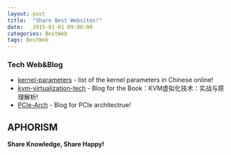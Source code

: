 ```yaml
---
layout: post
title:  "Share Best Websites!"
date:   2015-01-01 09:00:00
categories: BestWeb
tags: BestWeb
---
```

### Tech Web&Blog

* [kernel-parameters] - list of the kernel parameters in Chinese online!
* [kvm-virtualization-tech] - Blog for the Book：KVM虚拟化技术：实战与原理解析!
* [PCIe-Arch] - Blog for PCIe architectrue!

APHORISM
----

**Share Knowledge, Share Happy!**

[//]: # (These are reference links used in the body of this note and get stripped out when the markdown processor does its job. There is no need to format nicely because it shouldn't be seen. Thanks SO - http://stackoverflow.com/questions/4823468/store-comments-in-markdown-syntax)


[kernel-parameters]: <http://www.jinbuguo.com/kernel/boot_parameters.html>
[kvm-virtualization-tech]: <http://smilejay.com>
[PCIe-Arch]: <http://blog.sina.com.cn/s/articlelist_1685243084_3_1.html>

